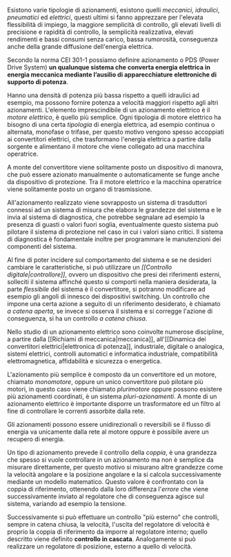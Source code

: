  Esistono varie tipologie di azionamenti, esistono quelli *meccanici*, *idraulici*, *pneumatici* ed *elettrici*, questi ultimi si fanno apprezzare per l'elevata flessibilità di impiego, la maggiore semplicità di controllo, gli elevati livelli di precisione e rapidità di controllo, la semplicità realizzativa, elevati rendimenti e bassi consumi senza carico, bassa rumorosità, conseguenza anche della grande diffusione dell'energia elettrica.

Secondo la norma CEI 301-1 possiamo definire azionamento o PDS (Power Drive System) **un qualunque sistema che converta energia elettrica in energia meccanica mediante l’ausilio di apparecchiature elettroniche di supporto di potenza**.

Hanno una densità di potenza più bassa rispetto a quelli idraulici ad esempio, ma possono fornire potenza a velocità maggiori rispetto agli altri azionamenti.
L'elemento imprescindibile di un azionamento elettrico è il *motore elettrico*, è quello più semplice. Ogni tipologia di motore elettrico ha bisogno di una certa *tipologia* di energia elettrica, ad esempio continua o alternata, monofase o trifase, per questo motivo vengono spesso accoppiati ai convertitori elettrici, che trasformano l'energia elettrica a partire dalla sorgente e alimentano il motore che viene collegato ad una macchina operatrice.

A monte del convertitore viene solitamente posto un dispositivo di manovra, che può essere azionato manualmente o automaticamente se funge anche da dispositivo di protezione.
Tra il motore elettrico e la macchina operatrice viene solitamente posto un organo di trasmissione.

All'azionamento realizzato viene sovrapposto un sistema di trasduttori connessi ad un sistema di misura che elabora le grandezze del sistema e le invia al sistema di diagnostica, che potrebbe segnalare ad esempio la presenza di guasti o valori fuori soglia, eventualmente questo sistema può pilotare il sistema di protezione nel caso in cui i valori siano critici.
Il sistema di diagnostica è fondamentale inoltre per programmare le manutenzioni dei componenti del sistema.

Al fine di poter incidere sul comportamento del sistema e se ne desideri cambiare le caratteristiche, si può utilizzare un *[[Controllo digitale|controllore]]*, ovvero un dispositivo che presi dei riferimenti esterni, solleciti il sistema affinché questo si comporti nella maniera desiderata, la parte *flessibile* del sistema è il convertitore, si potranno modificare ad esempio gli angoli di innesco dei dispositivi switching.
Un controllo che impone una certa azione a seguito di un riferimento desiderato, è chiamato *a catena aperta*, se invece si osserva il sistema e si corregge l'azione di conseguenza, si ha un controllo *a catena chiusa*.

Nello studio di un azionamento elettrico sono coinvolte numerose discipline, a partire dalla [[Richiami di meccanica|meccanica]], all'[[Dinamica dei convertitori elettrici|elettronica di potenza]], industriale, digitale o analogica, sistemi elettrici, controlli automatici e informatica industriale, compatibilità elettromagnetica, affidabilità e sicurezza o energetica.

L'azionamento più semplice è composto da un convertitore ed un motore, chiamato *monomotore*, oppure un unico convertitore può pilotare più motori, in questo caso viene chiamato *plurimotore* oppure possono esistere più azionamenti coordinati, è un sistema *pluri-azionamenti*. A monte di un azionamento elettrico è importante disporre un trasformatore ed un filtro al fine di controllare le correnti assorbite dalla rete.

Gli azionamenti possono essere unidirezionali o reversibili se il flusso di energia va unicamente dalla rete al motore oppure è possibile avere un recupero di energia.

Un tipo di azionamento prevede il controllo della *coppia*, è una grandezza che spesso si vuole controllare in un azionamento ma non è semplice da misurare direttamente, per questo motivo si misurano altre grandezze come la velocità angolare e la posizione angolare e la si calcola successivamente mediante un modello matematico. Questo valore è confrontato con la coppia di riferimento, ottenendo dalla loro differenza l'*errore* che viene successivamente inviato al regolatore che di conseguenza agisce sul sistema, variando ad esempio la tensione.

Successivamente si può effettuare un controllo "più esterno" che controlli, sempre in catena chiusa, la velocità, l'uscita del regolatore di velocità è proprio la coppia di riferimento da imporre al regolatore interno; quello descritto viene definito **controllo in cascata**.
Analogamente si può realizzare un regolatore di posizione, esterno a quello di velocità.